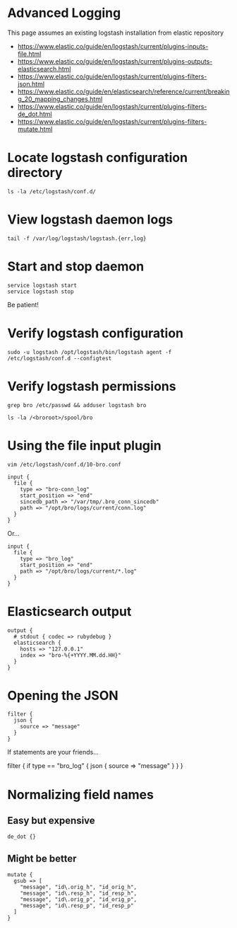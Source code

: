 # Advanced Logging

This page assumes an existing logstash installation from elastic repository

* https://www.elastic.co/guide/en/logstash/current/plugins-inputs-file.html
* https://www.elastic.co/guide/en/logstash/current/plugins-outputs-elasticsearch.html
* https://www.elastic.co/guide/en/logstash/current/plugins-filters-json.html
* https://www.elastic.co/guide/en/elasticsearch/reference/current/breaking_20_mapping_changes.html
* https://www.elastic.co/guide/en/logstash/current/plugins-filters-de_dot.html
* https://www.elastic.co/guide/en/logstash/current/plugins-filters-mutate.html

# Locate logstash configuration directory

```
ls -la /etc/logstash/conf.d/
```

# View logstash daemon logs

```
tail -f /var/log/logstash/logstash.{err,log}
```

# Start and stop daemon

```
service logstash start
service logstash stop
```

Be patient!

# Verify logstash configuration

```
sudo -u logstash /opt/logstash/bin/logstash agent -f /etc/logstash/conf.d --configtest
```

# Verify logstash permissions

```
grep bro /etc/passwd && adduser logstash bro
```

```
ls -la /<broroot>/spool/bro
```

# Using the file input plugin

```
vim /etc/logstash/conf.d/10-bro.conf
```

```
input {
  file {
    type => "bro-conn_log"
    start_position => "end"
    sincedb_path => "/var/tmp/.bro_conn_sincedb"
    path => "/opt/bro/logs/current/conn.log"
  }
}
```

Or...

```
input {
  file {
    type => "bro_log"
    start_position => "end"
    path => "/opt/bro/logs/current/*.log"
  }
}
```

# Elasticsearch output

```
output {
  # stdout { codec => rubydebug }
  elasticsearch { 
    hosts => "127.0.0.1"
    index => "bro-%{+YYYY.MM.dd.HH}"
  }
}
```

# Opening the JSON

```
filter {
  json {
    source => "message"
  }
}
```

If statements are your friends...

filter {
  if type == "bro_log" {
    json {
      source => "message"
    }
  }
}

# Normalizing field names

## Easy but expensive

```
de_dot {}
```

## Might be better

```
mutate {
  gsub => [
    "message", "id\.orig_h", "id_orig_h",
    "message", "id\.resp_h", "id_resp_h",
    "message", "id\.orig_p", "id_orig_p",
    "message", "id\.resp_p", "id_resp_p"
  ]
}
```